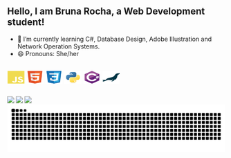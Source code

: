 ## Hello, I am Bruna Rocha, a Web Development student! ##

- 🌱 I’m currently learning C#, Database Design, Adobe Illustration and Network Operation Systems.
- 😄 Pronouns: She/her

<div style="display: inline_block"><br>
  <img align="center" alt="Bru-Js" height="30" width="40" src="https://raw.githubusercontent.com/devicons/devicon/master/icons/javascript/javascript-plain.svg">
  <img align="center" alt="Bru-HTML" height="30" width="40" src="https://raw.githubusercontent.com/devicons/devicon/master/icons/html5/html5-original.svg">
  <img align="center" alt="Bru-CSS" height="30" width="40" src="https://raw.githubusercontent.com/devicons/devicon/master/icons/css3/css3-original.svg">
  <img align="center" alt="Bru-Python" height="30" width="40" src="https://raw.githubusercontent.com/devicons/devicon/master/icons/python/python-original.svg">
  <img align="center" alt="Bru-Csharp" height="30" width="40" src="https://raw.githubusercontent.com/devicons/devicon/master/icons/csharp/csharp-original.svg">
  <img align="center" alt="Bru-MariaDB" height="30" width="40" src="https://raw.githubusercontent.com/devicons/devicon/master/icons/mariadb/mariadb-original.svg">          
</div>

## 
<div>
  <a href="https://www.linkedin.com/in/bruna-rocha-750664123/" target="_blank"><img src="https://img.shields.io/badge/-LinkedIn-%230077B5?style=for-the-badge&logo=linkedin&logoColor=white" target="_blank"></a> 
  <a href="https://discord.gg/myen9TcX" target="_blank"><img src="https://img.shields.io/badge/Discord-7289DA?style=for-the-badge&logo=discord&logoColor=white" target="_blank"></a> 
  <a href = "mailto:brunarocha778@gmail.com"><img src="https://img.shields.io/badge/-Gmail-%23333?style=for-the-badge&logo=gmail&logoColor=white" target="_blank"></a>
</div>

<picture>
  <source media="(prefers-color-scheme: dark)" srcset="https://raw.githubusercontent.com/brunatlrocha/brunatlrocha/output/github-contribution-grid-snake-dark.svg">
  <source media="(prefers-color-scheme: light)" srcset="https://raw.githubusercontent.com/brunatlrocha/brunatlrocha/output/github-contribution-grid-snake.svg">
  <img alt="github contribution grid snake animation" src="https://raw.githubusercontent.com/brunatlrocha/brunatlrocha/output/github-contribution-grid-snake.svg">
</picture>
